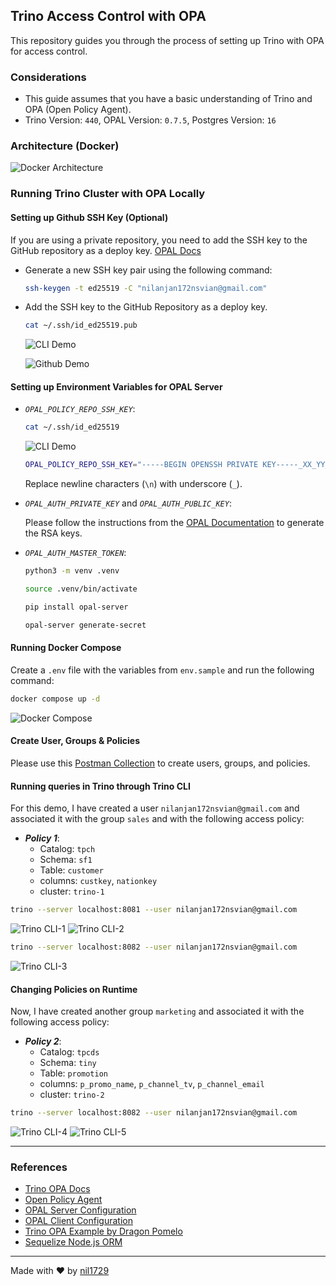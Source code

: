 ## Trino Access Control with OPA

This repository guides you through the process of setting up Trino with OPA for access control.

### Considerations

- This guide assumes that you have a basic understanding of Trino and OPA (Open Policy Agent).
- Trino Version: `440`, OPAL Version: `0.7.5`, Postgres Version: `16`

### Architecture (Docker)

![Docker Architecture](assets/image.png)

### Running Trino Cluster with OPA Locally

#### Setting up Github SSH Key (Optional)

If you are using a private repository, you need to add the SSH key to the GitHub repository as a deploy key. [OPAL Docs](https://docs.opal.ac/getting-started/running-opal/run-opal-server/policy-repo-location)

- Generate a new SSH key pair using the following command:

  ```bash
  ssh-keygen -t ed25519 -C "nilanjan172nsvian@gmail.com"
  ```

- Add the SSH key to the GitHub Repository as a deploy key.

  ```bash
  cat ~/.ssh/id_ed25519.pub
  ```

  ![CLI Demo](assets/image-2.png)

  ![Github Demo](assets/image-3.png)

#### Setting up Environment Variables for OPAL Server

- _`OPAL_POLICY_REPO_SSH_KEY`_:

  ```bash
  cat ~/.ssh/id_ed25519
  ```

  ![CLI Demo](assets/image-1.png)

  ```bash
  OPAL_POLICY_REPO_SSH_KEY="-----BEGIN OPENSSH PRIVATE KEY-----_XX_YY_-----END OPENSSH PRIVATE KEY-----"
  ```

  Replace newline characters (`\n`) with underscore (`_`).

- _`OPAL_AUTH_PRIVATE_KEY`_ and _`OPAL_AUTH_PUBLIC_KEY`_:

  Please follow the instructions from the [OPAL Documentation](https://docs.opal.ac/getting-started/running-opal/run-opal-server/security-parameters) to generate the RSA keys.

- _`OPAL_AUTH_MASTER_TOKEN`_:

  ```bash
  python3 -m venv .venv
  ```

  ```bash
  source .venv/bin/activate
  ```

  ```bash
  pip install opal-server
  ```

  ```bash
  opal-server generate-secret
  ```

#### Running Docker Compose

Create a `.env` file with the variables from `env.sample` and run the following command:

```bash
docker compose up -d
```

![Docker Compose](assets/image-4.png)

#### Create User, Groups & Policies

Please use this [Postman Collection](https://documenter.getpostman.com/view/11092187/2sA2xnwpFA) to create users, groups, and policies.

#### Running queries in Trino through Trino CLI

For this demo, I have created a user `nilanjan172nsvian@gmail.com` and associated it with the group `sales` and with the following access policy:

- **_Policy 1_**:
  - Catalog: `tpch`
  - Schema: `sf1`
  - Table: `customer`
  - columns: `custkey`, `nationkey`
  - cluster: `trino-1`

```bash
trino --server localhost:8081 --user nilanjan172nsvian@gmail.com
```

![Trino CLI-1](assets/image-5.png)
![Trino CLI-2](assets/image-6.png)

```bash
trino --server localhost:8082 --user nilanjan172nsvian@gmail.com
```

![Trino CLI-3](assets/image-7.png)

#### Changing Policies on Runtime

Now, I have created another group `marketing` and associated it with the following access policy:

- **_Policy 2_**:
  - Catalog: `tpcds`
  - Schema: `tiny`
  - Table: `promotion`
  - columns: `p_promo_name`, `p_channel_tv`, `p_channel_email`
  - cluster: `trino-2`

```bash
trino --server localhost:8082 --user nilanjan172nsvian@gmail.com
```

![Trino CLI-4](assets/image-8.png)
![Trino CLI-5](assets/image-9.png)

---

### References

- [Trino OPA Docs](https://trino.io/docs/current/security/opa-access-control.html)
- [Open Policy Agent](https://www.openpolicyagent.org/docs/latest/philosophy/)
- [OPAL Server Configuration](https://docs.opal.ac/getting-started/running-opal/run-opal-server/get-server-image)
- [OPAL Client Configuration](https://docs.opal.ac/getting-started/running-opal/run-opal-client/get-client-image)
- [Trino OPA Example by Dragon Pomelo](https://github.com/DragonPomelo/trino-opa-example)
- [Sequelize Node.js ORM](https://sequelize.org/)

---

Made with ❤️ by [nil1729](https://www.github.com/nil1729)
